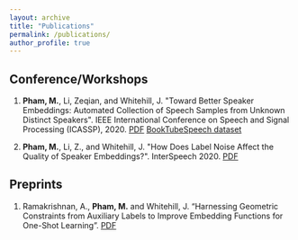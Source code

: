 ```yaml
---
layout: archive
title: "Publications"
permalink: /publications/
author_profile: true
---
```


<!-- {% if author.googlescholar %}
  You can also find my articles on <u><a href="{{author.googlescholar}}">my Google Scholar profile</a>.</u>
{% endif %}

{% include base_path %}

{% for post in site.publications reversed %}
  {% include archive-single.html %}
{% endfor %} -->

## Conference/Workshops

1. <b>Pham, M.</b>, Li, Zeqian, and Whitehill, J. "Toward Better Speaker Embeddings: Automated Collection of Speech Samples from Unknown Distinct Speakers". IEEE International Conference on Speech and Signal Processing (ICASSP), 2020. <a target="_blank" href="ICASSP_pham_final.pdf">PDF</a> <a href="https://users.wpi.edu/~jrwhitehill/BookTubeSpeech/index.html">BookTubeSpeech dataset</a>

2. <b>Pham, M.</b>, Li, Z., and Whitehill, J. "How Does Label Noise Affect the Quality of Speaker Embeddings?". InterSpeech 2020. <a target="_blank" href="INTERSPEECH_pham.pdf">PDF</a>

## Preprints
1. Ramakrishnan, A., <b>Pham, M.</b> and Whitehill, J. “Harnessing Geometric Constraints from Auxiliary
Labels to Improve Embedding Functions for One-Shot Learning”. <a target="_blank" href="https://arxiv.org/abs/2103.03862">PDF</a>